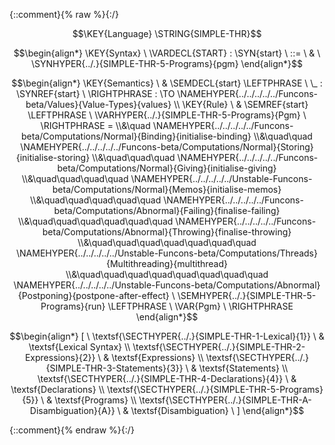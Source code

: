 {::comment}{% raw %}{:/}

$$\KEY{Language} \STRING{SIMPLE-THR}$$



$$\begin{align*}
  \KEY{Syntax} \
    \VARDECL{START} : \SYN{start}
      \ ::= \ & \
      \SYNHYPER{../.}{SIMPLE-THR-5-Programs}{pgm}
\end{align*}$$

$$\begin{align*}
  \KEY{Semantics} \
  & \SEMDECL{start} \LEFTPHRASE \ \_ : \SYNREF{start} \ \RIGHTPHRASE  
    :  \TO \NAMEHYPER{../../../../../Funcons-beta/Values}{Value-Types}{values} 
\\
  \KEY{Rule} \
    & \SEMREF{start} \LEFTPHRASE \
                            \VARHYPER{../.}{SIMPLE-THR-5-Programs}{Pgm} \
                          \RIGHTPHRASE  = \\&\quad
      \NAMEHYPER{../../../../../Funcons-beta/Computations/Normal}{Binding}{initialise-binding} \\&\quad\quad 
        \NAMEHYPER{../../../../../Funcons-beta/Computations/Normal}{Storing}{initialise-storing} \\&\quad\quad\quad 
          \NAMEHYPER{../../../../../Funcons-beta/Computations/Normal}{Giving}{initialise-giving} \\&\quad\quad\quad\quad 
            \NAMEHYPER{../../../../../Unstable-Funcons-beta/Computations/Normal}{Memos}{initialise-memos} \\&\quad\quad\quad\quad\quad 
              \NAMEHYPER{../../../../../Funcons-beta/Computations/Abnormal}{Failing}{finalise-failing} \\&\quad\quad\quad\quad\quad\quad 
                \NAMEHYPER{../../../../../Funcons-beta/Computations/Abnormal}{Throwing}{finalise-throwing} \\&\quad\quad\quad\quad\quad\quad\quad 
                  \NAMEHYPER{../../../../../Unstable-Funcons-beta/Computations/Threads}{Multithreading}{multithread} \\&\quad\quad\quad\quad\quad\quad\quad\quad 
                    \NAMEHYPER{../../../../../Unstable-Funcons-beta/Computations/Abnormal}{Postponing}{postpone-after-effect} \ 
                      \SEMHYPER{../.}{SIMPLE-THR-5-Programs}{run} \LEFTPHRASE \
                                            \VAR{Pgm} \
                                          \RIGHTPHRASE 
\end{align*}$$


$$\begin{align*}
  [ \
  \textsf{\SECTHYPER{../.}{SIMPLE-THR-1-Lexical}{1}} \ & \textsf{Lexical Syntax} \\
  \textsf{\SECTHYPER{../.}{SIMPLE-THR-2-Expressions}{2}} \ & \textsf{Expressions} \\
  \textsf{\SECTHYPER{../.}{SIMPLE-THR-3-Statements}{3}} \ & \textsf{Statements} \\
  \textsf{\SECTHYPER{../.}{SIMPLE-THR-4-Declarations}{4}} \ & \textsf{Declarations} \\
  \textsf{\SECTHYPER{../.}{SIMPLE-THR-5-Programs}{5}} \ & \textsf{Programs} \\
  \textsf{\SECTHYPER{../.}{SIMPLE-THR-A-Disambiguation}{A}} \ & \textsf{Disambiguation}
  \ ]
\end{align*}$$


[Funcons-beta]: /CBS-beta/math/Funcons-beta
  "FUNCONS-BETA"
[Unstable-Funcons-beta]: /CBS-beta/math/Unstable-Funcons-beta
  "UNSTABLE-FUNCONS-BETA"
[Languages-beta]: /CBS-beta/math/Languages-beta
  "LANGUAGES-BETA"
[Unstable-Languages-beta]: /CBS-beta/math/Unstable-Languages-beta
  "UNSTABLE-LANGUAGES-BETA"
[CBS-beta]: /CBS-beta
  "CBS-BETA"
[SIMPLE-THR-Start.cbs]: https://github.com/plancomps/CBS-beta/blob/master/Unstable-Languages-beta/SIMPLE-Threads/SIMPLE-THR-cbs/SIMPLE-THR/SIMPLE-THR-Start/SIMPLE-THR-Start.cbs
  "CBS SOURCE FILE ON GITHUB"
[PLAIN]: /CBS-beta/docs/Unstable-Languages-beta/SIMPLE-Threads/SIMPLE-THR-cbs/SIMPLE-THR/SIMPLE-THR-Start
  "CBS SOURCE WEB PAGE"
 [PRETTY]: /CBS-beta/math/Unstable-Languages-beta/SIMPLE-Threads/SIMPLE-THR-cbs/SIMPLE-THR/SIMPLE-THR-Start
  "CBS-KATEX WEB PAGE"
[PDF]: /CBS-beta/math/Unstable-Languages-beta/SIMPLE-Threads/SIMPLE-THR-cbs/SIMPLE-THR/SIMPLE-THR-Start/SIMPLE-THR-Start.pdf
  "CBS-LATEX PDF FILE"
[PLanCompS Project]: https://plancomps.github.io
  "PROGRAMMING LANGUAGE COMPONENTS AND SPECIFICATIONS PROJECT HOME PAGE"
{::comment}{% endraw %}{:/}

